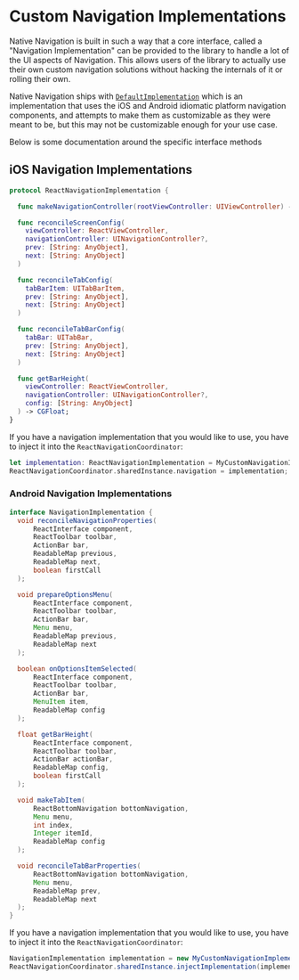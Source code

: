 # Custom Navigation Implementations

Native Navigation is built in such a way that a core interface, called a "Navigation Implementation" 
can be provided to the library to handle a lot of the UI aspects of Navigation. This allows users of 
the library to actually use their own custom navigation solutions without hacking the internals of it 
or rolling their own.

Native Navigation ships with [`DefaultImplementation`](/docs/implementations/DefaultImplementation.md) 
which is an implementation that uses the iOS and Android idiomatic platform navigation components, and
attempts to make them as customizable as they were meant to be, but this may not be customizable 
enough for your use case.

Below is some documentation around the specific interface methods

## iOS Navigation Implementations


```swift
protocol ReactNavigationImplementation {

  func makeNavigationController(rootViewController: UIViewController) -> UINavigationController

  func reconcileScreenConfig(
    viewController: ReactViewController,
    navigationController: UINavigationController?,
    prev: [String: AnyObject],
    next: [String: AnyObject]
  )

  func reconcileTabConfig(
    tabBarItem: UITabBarItem,
    prev: [String: AnyObject],
    next: [String: AnyObject]
  )

  func reconcileTabBarConfig(
    tabBar: UITabBar,
    prev: [String: AnyObject],
    next: [String: AnyObject]
  )

  func getBarHeight(
    viewController: ReactViewController, 
    navigationController: UINavigationController?, 
    config: [String: AnyObject]
  ) -> CGFloat;
}
```

If you have a navigation implementation that you would like to use, you have to inject it into the 
`ReactNavigationCoordinator`:

```swift
let implementation: ReactNavigationImplementation = MyCustomNavigationImplementation();
ReactNavigationCoordinator.sharedInstance.navigation = implementation;
```


### Android Navigation Implementations


```java
interface NavigationImplementation {
  void reconcileNavigationProperties(
      ReactInterface component,
      ReactToolbar toolbar,
      ActionBar bar,
      ReadableMap previous,
      ReadableMap next,
      boolean firstCall
  );

  void prepareOptionsMenu(
      ReactInterface component,
      ReactToolbar toolbar,
      ActionBar bar,
      Menu menu,
      ReadableMap previous,
      ReadableMap next
  );

  boolean onOptionsItemSelected(
      ReactInterface component,
      ReactToolbar toolbar,
      ActionBar bar,
      MenuItem item,
      ReadableMap config
  );

  float getBarHeight(
      ReactInterface component,
      ReactToolbar toolbar,
      ActionBar actionBar,
      ReadableMap config,
      boolean firstCall
  );

  void makeTabItem(
      ReactBottomNavigation bottomNavigation,
      Menu menu,
      int index,
      Integer itemId,
      ReadableMap config
  );

  void reconcileTabBarProperties(
      ReactBottomNavigation bottomNavigation,
      Menu menu,
      ReadableMap prev,
      ReadableMap next
  );
}
```

If you have a navigation implementation that you would like to use, you have to inject it into the 
`ReactNavigationCoordinator`:

```java
NavigationImplementation implementation = new MyCustomNavigationImplementation();
ReactNavigationCoordinator.sharedInstance.injectImplementation(implementation);
```

